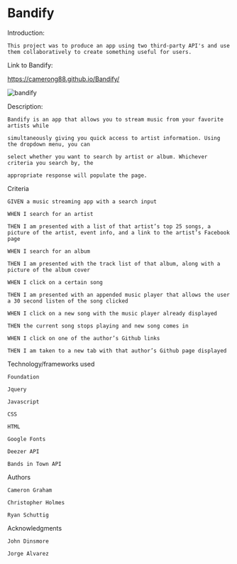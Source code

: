 # Bandify

Introduction:


    This project was to produce an app using two third-party API's and use them collaboratively to create something useful for users.

Link to Bandify:

   https://camerong88.github.io/Bandify/
   
   ![bandify](https://user-images.githubusercontent.com/64327639/91477223-0f5bae00-e86c-11ea-926f-b2b07692e9da.png)

Description:


    Bandify is an app that allows you to stream music from your favorite artists while 
    
    simultaneously giving you quick access to artist information. Using the dropdown menu, you can 
    
    select whether you want to search by artist or album. Whichever criteria you search by, the 
    
    appropriate response will populate the page.

Criteria


    GIVEN a music streaming app with a search input

    WHEN I search for an artist

    THEN I am presented with a list of that artist’s top 25 songs, a picture of the artist, event info, and a link to the artist’s Facebook page

    WHEN I search for an album

    THEN I am presented with the track list of that album, along with a picture of the album cover

    WHEN I click on a certain song

    THEN I am presented with an appended music player that allows the user a 30 second listen of the song clicked

    WHEN I click on a new song with the music player already displayed

    THEN the current song stops playing and new song comes in

    WHEN I click on one of the author’s Github links

    THEN I am taken to a new tab with that author’s Github page displayed


Technology/frameworks used

    Foundation

    Jquery

    Javascript

    CSS

    HTML

    Google Fonts

    Deezer API

    Bands in Town API


Authors

    Cameron Graham

    Christopher Holmes

    Ryan Schuttig


Acknowledgments

    John Dinsmore

    Jorge Alvarez
